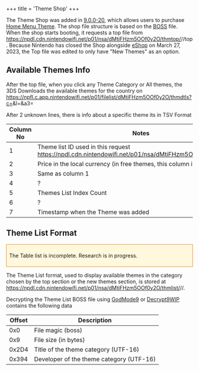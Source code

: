 +++
title = 'Theme Shop'
+++

The Theme Shop was added in [9.0.0-20](9.0.0-20 "wikilink"), which allows users to purchase [Home Menu Theme](Home_Menu/Themes "wikilink"). The shop file structure is based on the [BOSS](BOSS "wikilink") file. When the shop starts booting, it requests a top file from <https://npdl.cdn.nintendowifi.net/p01/nsa/dMtiFHzm5OOf0y2O/thmtop/><countrycode>/<language>/top. Because Nintendo has closed the Shop alongside [eShop](eShop "wikilink") on March 27, 2023, the Top file was edited to only have "New Themes" as an option.

## Available Themes Info

After the top file, when you click any Theme Category or All themes, the 3DS Downloads the available themes for the country on <https://npfl.c.app.nintendowifi.net/p01/filelist/dMtiFHzm5OOf0y2O/thmdtls?c=><countrycode>&l<language>=&a3=<indexCount>

After 2 unknown lines, there is info about a specific theme its in TSV Format

| Column No | Notes |
|----|----|
| 1 | Theme list ID used in this request <https://npdl.cdn.nintendowifi.net/p01/nsa/dMtiFHzm5OOf0y2O/thmdtls/><countryCode>/<language>/<ThemeID> |
| 2 | Price in the local currency (in free themes, this column is empty) |
| 3 | Same as column 1 |
| 4 | ? |
| 5 | Themes List Index Count |
| 6 | ? |
| 7 | Timestamp when the Theme was added |

## Theme List Format

<div style="border: 1px solid #f28500; background: #fff8dc; padding: 0.5em;">

The Table list is incomplete. Research is in progress.

</div>

The Theme List format, used to display available themes in the category chosen by the top section or the new themes section, is stored at <https://npdl.cdn.nintendowifi.net/p01/nsa/dMtiFHzm5OOf0y2O/thmlist/><CountryCode>/<Language>/<thmListId>.

Decrypting the Theme List BOSS file using [GodMode9](GodMode9 "wikilink") or [Decrypt9WIP](Decrypt9WIP "wikilink") contains the following data

| Offset | Description                              |
|--------|------------------------------------------|
| 0x0    | File magic (boss)                        |
| 0x9    | File size (in bytes)                     |
| 0x2D4  | Title of the theme category (UTF-16)     |
| 0x394  | Developer of the theme category (UTF-16) |
